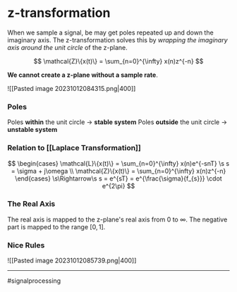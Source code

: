 # z-transformation

When we sample a signal, be may get poles repeated up and down the imaginary axis. The z-transformation solves this by *wrapping the imaginary axis around the unit circle* of the z-plane.

$$ \mathcal{Z}\{x(t)\} = \sum_{n=0}^{\infty} x(n)z^{-n}  $$

**We cannot create a z-plane without a sample rate**.

![[Pasted image 20231012084315.png|400]]

### Poles
Poles **within** the unit circle -> **stable system**
Poles **outside** the unit circle -> **unstable system**

### Relation to [[Laplace Transformation]]

$$
\begin{cases}
\mathcal{L}\{x(t)\} = \sum_{n=0}^{\infty} x(n)e^{-snT} \s s = \sigma + j\omega \\ 
\mathcal{Z}\{x(t)\} = \sum_{n=0}^{\infty} x(n)z^{-n} 
\end{cases}
\s\Rightarrow\s
s = e^{sT} = e^{\frac{\sigma}{f_{s}}} \cdot e^{2\pi}
$$

### The Real Axis
The real axis is mapped to the z-plane's real axis from $0$ to $\infty$. The negative part is mapped to the range $[0, 1]$.

### Nice Rules
![[Pasted image 20231012085739.png|400]]

---
#signalprocessing
